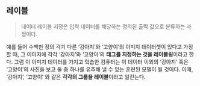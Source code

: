 ## 레이블

> 데이터 레이블 지정은 입력 데이터를 해당하는 정의된 출력 값으로 분류하는 과정이다.

예를 들어 수백만 장의 각기 다른 ‘강아지’와 ‘고양이’의 이미지 데이터셋이 있다고 가정할 때, 그 이미지에 각각 ‘강아지’와 ‘고양이’의 **태그를 지정하는 것을 레이블링**이라고 한다. 그럼 이 이미지 데이터를 가지고 학습한 컴퓨터는 이 데이터 이외의 ‘강아지’ 혹은 ‘고양이’의 사진을 보고 둘 중 하나를 유추해 낼 수 있는 훈련된 모델이 될 것이다. 이때, ‘강아지’, ‘고양이’ 와 같은 **각각의 그룹을 레이블**이라고 일컫는다.
